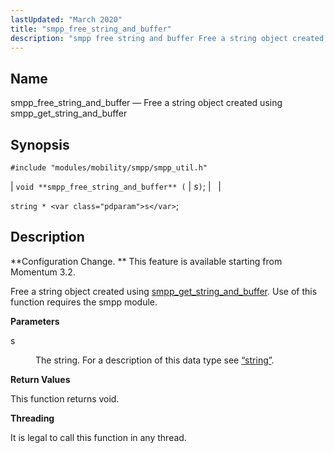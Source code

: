 ```yaml
---
lastUpdated: "March 2020"
title: "smpp_free_string_and_buffer"
description: "smpp free string and buffer Free a string object created using smpp get string and buffer void smpp free string and buffer s string s Configuration Change This feature is available starting from Momentum 3 2 Free a string object created using smpp get string and buffer Use of this..."
---
```


<a name="apis.smpp_free_string_and_buffer"></a> 
## Name

smpp_free_string_and_buffer — Free a string object created using smpp_get_string_and_buffer

## Synopsis

`#include "modules/mobility/smpp/smpp_util.h"`

| `void **smpp_free_string_and_buffer** (` | <var class="pdparam">s</var>`)`; |   |

`string * <var class="pdparam">s</var>`;<a name="idp61447904"></a> 
## Description

**Configuration Change. ** This feature is available starting from Momentum 3.2.

Free a string object created using [smpp_get_string_and_buffer](/momentum/3/3-api/apis-smpp-get-string-and-buffer). Use of this function requires the smpp module.

**<a name="idp61451408"></a> Parameters**

<dl class="variablelist">

<dt>s</dt>

<dd>

The string. For a description of this data type see [“string”](/momentum/3/3-api/structs-string).

</dd>

</dl>

**<a name="idp61454720"></a> Return Values**

This function returns void.

**<a name="idp61455632"></a> Threading**

It is legal to call this function in any thread.